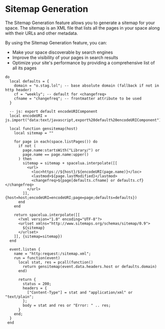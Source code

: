 # Sitemap Generation

The Sitemap Generation feature allows you to generate a sitemap for your space. The sitemap is an XML file that lists all the pages in your space along with their URLs and other metadata.

By using the Sitemap Generation feature, you can:
- Make your space discoverable by search engines
- Improve the visibility of your pages in search results
- Optimize your site's performance by providing a comprehensive list of all its pages

```space-lua
do
  local defaults = {
    domain = "o.stag.lol"; -- base absolute domain (fallback if not in http header)
    cf = "weekly"; -- default for <changefreq>
    cfname = "changefreq"; -- frontmatter attribute to be used
  }

  -- js: export default encodeURIComponent
  local encodeURI = js.import("data:text/javascript,export%20default%20encodeURIComponent")

  local function gensitemap(host)
    local sitemap = ""
  
    for page in each(space.listPages()) do
      if not (
        page.name:startsWith("Library/") or
        page.name == page.name:upper()
      ) then
        sitemap = sitemap + spacelua.interpolate([[
          <url>
            <loc>https://${host}/${encodeURI(page.name)}</loc>
            <lastmod>${page.lastModified}</lastmod>
            <changefreq>${page[defaults.cfname] or defaults.cf}</changefreq>
          </url>
        ]], {host=host;encodeURI=encodeURI;page=page;defaults=defaults})
      end
    end
  
    return spacelua.interpolate([[
      <?xml version="1.0" encoding="UTF-8"?>
      <urlset xmlns="http://www.sitemaps.org/schemas/sitemap/0.9">
        ${sitemap}
      </urlset>
    ]], {sitemap=sitemap})
  end
  
  event.listen {
    name = "http:request:/sitemap.xml";
    run = function(event)
      local stat, res = pcall(function()
        return gensitemap(event.data.headers.host or defaults.domain)
      end)
      
      return {
        status = 200;
        headers = {
          ["Content-Type"] = stat and "application/xml" or "text/plain";
        };
        body = stat and res or "Error: " .. res;
      }
    end;
  }
 end
```